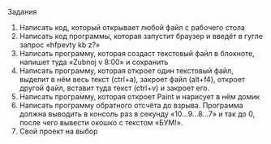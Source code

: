 Задания
1) Написать код, который открывает любой файл с рабочего стола
2) Написать код программы, которая запустит браузер и введёт в гугле запрос «hfpevty kb z?»
3)  Написать программу, которая создаст текстовый файл в блокноте, напишет туда «Zubnoj v 8:00» и сохранить 
4) Написать программу, которая откроет один текстовый файл, выделит в нём весь текст (ctrl+a), закроет файл (alt+f4), откроет другой файл, вставит туда текст (ctrl+v) и закроет его.
5) Написать программу, которая откроет Paint и нарисует в нём домик
6) Написать программу обратного отсчёта до взрыва. Программа должна выводить в консоль раз в секунду «10...9...8...7» и так до 0, после чего вывести окошко с текстом «БУМ!».
7) Свой проект на выбор
